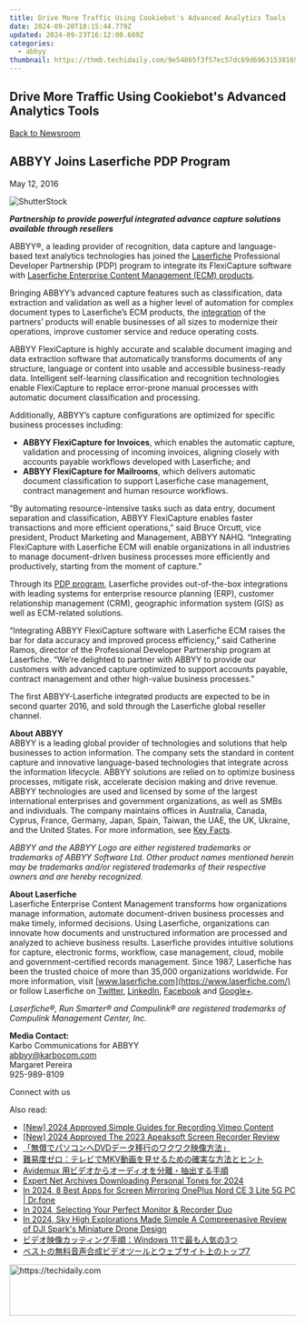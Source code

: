```yaml
---
title: Drive More Traffic Using Cookiebot's Advanced Analytics Tools
date: 2024-09-20T18:15:44.779Z
updated: 2024-09-23T16:12:00.609Z
categories:
  - abbyy
thumbnail: https://thmb.techidaily.com/9e54865f3f57ec57dc69d69631538169245afb52f02b58f105955b7146a11c16.jpg
---
```


## Drive More Traffic Using Cookiebot's Advanced Analytics Tools

[Back to Newsroom](https://tools.techidaily.com/abbyy/products/)

## ABBYY Joins Laserfiche PDP Program

May 12, 2016

![ShutterStock](https://content.abbyy.com/-/media/project/abbyy/abbyy/branchtemplates/shutterstock_1272462163_1296-x-729.jpg?h=729&iar=0&w=1296)

_**Partnership to provide powerful integrated advance capture solutions available through resellers**_

ABBYY®, a leading provider of recognition, data capture and language-based text analytics technologies has joined the [Laserfiche](https://www.laserfiche.com/) Professional Developer Partnership (PDP) program to integrate its FlexiCapture software with [Laserfiche Enterprise Content Management (ECM) products](https://www.laserfiche.com/products/).

Bringing ABBYY’s advanced capture features such as classification, data extraction and validation as well as a higher level of automation for complex document types to Laserfiche’s ECM products, the [integration](https://www.laserfiche.com/marketplace/abbyy-flexicapture/) of the partners’ products will enable businesses of all sizes to modernize their operations, improve customer service and reduce operating costs.

ABBYY FlexiCapture is highly accurate and scalable document imaging and data extraction software that automatically transforms documents of any structure, language or content into usable and accessible business-ready data. Intelligent self-learning classification and recognition technologies enable FlexiCapture to replace error-prone manual processes with automatic document classification and processing.

Additionally, ABBYY’s capture configurations are optimized for specific business processes including:

* **ABBYY FlexiCapture for Invoices**, which enables the automatic capture, validation and processing of incoming invoices, aligning closely with accounts payable workflows developed with Laserfiche; and
* **ABBYY FlexiCapture for Mailrooms**, which delivers automatic document classification to support Laserfiche case management, contract management and human resource workflows.

“By automating resource-intensive tasks such as data entry, document separation and classification, ABBYY FlexiCapture enables faster transactions and more efficient operations,” said Bruce Orcutt, vice president, Product Marketing and Management, ABBYY NAHQ. “Integrating FlexiCapture with Laserfiche ECM will enable organizations in all industries to manage document-driven business processes more efficiently and productively, starting from the moment of capture.”

Through its [PDP program](https://www.laserfiche.com/pdp/), Laserfiche provides out-of-the-box integrations with leading systems for enterprise resource planning (ERP), customer relationship management (CRM), geographic information system (GIS) as well as ECM-related solutions.

“Integrating ABBYY FlexiCapture software with Laserfiche ECM raises the bar for data accuracy and improved process efficiency,” said Catherine Ramos, director of the Professional Developer Partnership program at Laserfiche. “We’re delighted to partner with ABBYY to provide our customers with advanced capture optimized to support accounts payable, contract management and other high-value business processes.”

The first ABBYY-Laserfiche integrated products are expected to be in second quarter 2016, and sold through the Laserfiche global reseller channel.

**About ABBYY**  
ABBYY is a leading global provider of technologies and solutions that help businesses to action information. The company sets the standard in content capture and innovative language-based technologies that integrate across the information lifecycle. ABBYY solutions are relied on to optimize business processes, mitigate risk, accelerate decision making and drive revenue. ABBYY technologies are used and licensed by some of the largest international enterprises and government organizations, as well as SMBs and individuals. The company maintains offices in Australia, Canada, Cyprus, France, Germany, Japan, Spain, Taiwan, the UAE, the UK, Ukraine, and the United States. For more information, see [Key Facts](https://tools.techidaily.com/abbyy/products/).

_ABBYY and the ABBYY Logo are either registered trademarks or trademarks of ABBYY Software Ltd. Other product names mentioned herein may be trademarks and/or registered trademarks of their respective owners and are hereby recognized._

**About Laserfiche**  
Laserfiche Enterprise Content Management transforms how organizations manage information, automate document-driven business processes and make timely, informed decisions. Using Laserfiche, organizations can innovate how documents and unstructured information are processed and analyzed to achieve business results. Laserfiche provides intuitive solutions for capture, electronic forms, workflow, case management, cloud, mobile and government-certified records management. Since 1987, Laserfiche has been the trusted choice of more than 35,000 organizations worldwide. For more information, visit [www.laserfiche.com](https://www.laserfiche.com/) or follow Laserfiche on [Twitter](https://twitter.com/laserfiche), [LinkedIn](https://www.linkedin.com/company/laserfiche), [Facebook](https://www.facebook.com/laserfiche) and [Google+](https://plus.google.com/+Laserfiche/videos).

_Laserfiche®, Run Smarter® and Compulink® are registered trademarks of Compulink Management Center, Inc._

**Media Contact:**  
Karbo Communications for ABBYY  
abbyy@karbocom.com  
Margaret Pereira  
925-989-8109

Connect with us

<ins class="adsbygoogle"
     style="display:block"
     data-ad-format="autorelaxed"
     data-ad-client="ca-pub-7571918770474297"
     data-ad-slot="1223367746"></ins>

<ins class="adsbygoogle"
     style="display:block"
     data-ad-client="ca-pub-7571918770474297"
     data-ad-slot="8358498916"
     data-ad-format="auto"
     data-full-width-responsive="true"></ins>

<span class="atpl-alsoreadstyle">Also read:</span>
<div><ul>
<li><a href="https://on-screen-recording.techidaily.com/new-2024-approved-simple-guides-for-recording-vimeo-content/"><u>[New] 2024 Approved Simple Guides for Recording Vimeo Content</u></a></li>
<li><a href="https://screen-mirroring-recording.techidaily.com/new-2024-approved-the-2023-apeaksoft-screen-recorder-review/"><u>[New] 2024 Approved The 2023 Apeaksoft Screen Recorder Review</u></a></li>
<li><a href="https://solve-hot.techidaily.com/1726027882035-dvd/"><u>「無償でパソコンへDVDデータ移行のワクワク映像方法」</u></a></li>
<li><a href="https://solve-hot.techidaily.com/1726029550014-mkv/"><u>難易度ゼロ：テレビでMKV動画を見せるための確実な方法とヒント</u></a></li>
<li><a href="https://solve-hot.techidaily.com/1726027045701-avidemux/"><u>Avidemux 用ビデオからオーディオを分離・抽出する手順</u></a></li>
<li><a href="https://fox-blue.techidaily.com/expert-net-archives-downloading-personal-tones-for-2024/"><u>Expert Net Archives Downloading Personal Tones for 2024</u></a></li>
<li><a href="https://screen-mirror.techidaily.com/in-2024-8-best-apps-for-screen-mirroring-oneplus-nord-ce-3-lite-5g-pc-drfone-by-drfone-android/"><u>In 2024, 8 Best Apps for Screen Mirroring OnePlus Nord CE 3 Lite 5G PC | Dr.fone</u></a></li>
<li><a href="https://screen-video-capture.techidaily.com/in-2024-selecting-your-perfect-monitor-and-recorder-duo/"><u>In 2024, Selecting Your Perfect Monitor & Recorder Duo</u></a></li>
<li><a href="https://vp-tips.techidaily.com/in-2024-sky-high-explorations-made-simple-a-compreenasive-review-of-dji-sparks-miniature-drone-design/"><u>In 2024, Sky High Explorations Made Simple A Compreenasive Review of DJI Spark's Miniature Drone Design</u></a></li>
<li><a href="https://solve-hot.techidaily.com/1726028671636-windows-113/"><u>ビデオ映像カッティング手順：Windows 11で最も人気の3つ</u></a></li>
<li><a href="https://solve-hot.techidaily.com/1726028693121-7/"><u>ベストの無料音声合成ビデオツールとウェブサイト上のトップ7</u></a></li>
</ul></div>

<!-- affiliate ads begin -->
<a href="https://unicoeye.pxf.io/c/5597632/2134242/18498" target="_top" id="2134242">
  <img src="//a.impactradius-go.com/display-ad/18498-2134242" border="0" alt="https://techidaily.com" width="728" height="90"/>
</a>
<img height="0" width="0" src="https://unicoeye.pxf.io/i/5597632/2134242/18498" style="position:absolute;visibility:hidden;" border="0" />
<!-- affiliate ads end -->

